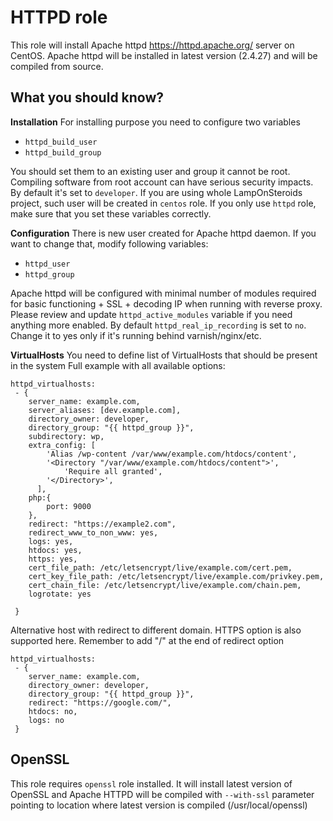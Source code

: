 HTTPD role
==========

This role will install Apache httpd https://httpd.apache.org/ server on CentOS.
Apache httpd will be installed in latest version (2.4.27) and will be compiled from source.

What you should know?
---------------------

**Installation**
For installing purpose you need to configure two variables
 - `httpd_build_user`
 - `httpd_build_group`
 
You should set them to an existing user and group it cannot be root. Compiling software from root account can have serious security impacts.
By default it's set to `developer`. If you are using whole LampOnSteroids project, such user will be created in `centos` role.
If you only use `httpd` role, make sure that you set these variables correctly.

**Configuration**
There is new user created for Apache httpd daemon. If you want to change that, modify following variables:
 - `httpd_user`
 - `httpd_group`
 
Apache httpd will be configured with minimal number of modules required for basic functioning + SSL + decoding IP when running with reverse proxy. Please review and update `httpd_active_modules` variable if you need anything more enabled.
By default `httpd_real_ip_recording` is set to `no`. Change it to yes only if it's running behind varnish/nginx/etc.

**VirtualHosts**
You need to define list of VirtualHosts that should be present in the system
Full example with all available options:

```
httpd_virtualhosts:
 - {
    server_name: example.com,
    server_aliases: [dev.example.com],
    directory_owner: developer,
    directory_group: "{{ httpd_group }}",
    subdirectory: wp,
    extra_config: [
        'Alias /wp-content /var/www/example.com/htdocs/content',
        '<Directory "/var/www/example.com/htdocs/content">',
            'Require all granted',
        '</Directory>',
      ],
    php:{
        port: 9000
    },
    redirect: "https://example2.com",
    redirect_www_to_non_www: yes,
    logs: yes,
    htdocs: yes,
    https: yes,
    cert_file_path: /etc/letsencrypt/live/example.com/cert.pem,
    cert_key_file_path: /etc/letsencrypt/live/example.com/privkey.pem,
    cert_chain_file: /etc/letsencrypt/live/example.com/chain.pem,
    logrotate: yes

 }
```

Alternative host with redirect to different domain. HTTPS option is also supported here. Remember to add "/" at the end of redirect option
```
httpd_virtualhosts:
 - {
    server_name: example.com,
    directory_owner: developer,
    directory_group: "{{ httpd_group }}",
    redirect: "https://google.com/",
    htdocs: no,
    logs: no
 }
```

OpenSSL
-------

This role requires `openssl` role installed. It will install latest version of OpenSSL and Apache HTTPD will be compiled with `--with-ssl` parameter pointing to location where latest version is compiled (/usr/local/openssl)
